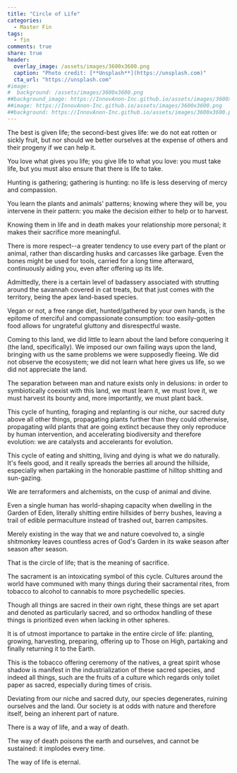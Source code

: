 ```yaml
---
title: "Circle of Life"
categories:
  - Master Fin
tags:
  - fin
comments: true
share: true
header:
  overlay_image: /assets/images/3600x3600.png
  caption: "Photo credit: [**Unsplash**](https://unsplash.com)"
  cta_url: "https://unsplash.com"
#image:
#  background: /assets/images/3600x3600.png
##background_image: https://InnovAnon-Inc.github.io/assets/images/3600x3600.png
##image: https://InnovAnon-Inc.github.io/assets/images/3600x3600.png
##background: https://InnovAnon-Inc.github.io/assets/images/3600x3600.png
---
```


The best     is given life;
the second-best gives life:
we do not eat rotten or sickly fruit,
but nor should we better ourselves
at the expense of others and their progeny
if we can help it.

You love what gives you life;
you give life to what you love:
you must take life, but you must
also ensure that there is life to take.

Hunting   is gathering;
gathering is hunting:
no life is less deserving
of mercy and compassion.

You learn the plants and animals' patterns;
knowing where they will be,
you intervene in their pattern:
you make the decision
either to help or to harvest.

Knowing them in life and in death
makes your relationship more personal;
it makes their sacrifice more meaningful.

There is more respect--a greater tendency
to use every part of the plant or animal,
rather than discarding husks and carcasses like garbage.
Even the bones might be used for tools,
carried for a long time afterward,
continuously aiding you, even after offering up its life.

Admittedly, there is a certain level of badassery
associated with strutting around the savannah
covered in cat treats, but that just comes with the
territory, being the apex land-based species.

Vegan or not, a free range diet,
hunted/gathered by your own hands,
is the epitome of merciful and compassionate consumption:
too easily-gotten food allows for ungrateful gluttony
and disrespectful waste.

Coming to this land, we did little to learn about the land
before conquering it (the land, specifically).
We imposed our own failing ways upon the land,
bringing with us the same problems we were supposedly fleeing.
We did not observe the ecosystem;
we did not learn what here gives us life,
so we did not appreciate the land.

The separation between man and nature exists only in delusions:
in order to symbiotically coexist with this land,
we must learn it, we must love it, we must harvest its bounty
and, more importantly, we must plant back.

This cycle of hunting, foraging and replanting
is our niche, our sacred duty above all other things,
propagating plants further than they could otherwise,
propagating wild plants that are going extinct because
they only reproduce by human intervention,
and accelerating biodiversity and therefore evolution:
we are catalysts and accelerants for evolution.

This cycle of eating and shitting,
living and dying is what we do naturally.
It's feels good, and it really spreads the berries
all around the hillside, especially when
partaking in the honorable pasttime of hilltop shitting
and sun-gazing.

We are         terraformers and alchemists,
on the cusp of animal       and divine.

Even a single human has world-shaping capacity
when dwelling in the Garden of Eden,
literally shitting entire hillsides of berry bushes,
leaving a trail of edible permaculture instead of
trashed out, barren campsites.

Merely existing in the way that we and nature coevolved to,
a single shitmonkey leaves countless acres of God's Garden
in its wake season after season after season.

That is the circle of life;
that is the meaning of sacrifice.

The sacrament is an intoxicating symbol of this cycle.
Cultures around the world have communed with many things
during their sacramental rites, from
tobacco to alcohol to cannabis to more psychedellic species.

Though all things are sacred in their own right,
these things are set apart and denoted as particularly sacred,
and so orthodox handling of these things is prioritized
even when lacking in other spheres.

It is of utmost importance to partake in the entire circle of life:
planting, growing, harvesting, preparing, offering up to Those on High,
partaking and finally returning it to the Earth.

This is the tobacco offering ceremony of the natives,
a great spirit whose shadow is manifest in the industrialization
of these sacred species, and indeed all things,
such are the fruits of a culture which regards only toilet paper as sacred,
especially during times of crisis.

Deviating from our niche and sacred duty,
our species degenerates,
ruining ourselves and the land.
Our society is at odds with nature and therefore itself,
being an inherent part of nature.

There is a way of life,
and a way of death.

The way of death poisons the earth and ourselves,
and cannot be sustained: it implodes every time.

The way of life is eternal.


